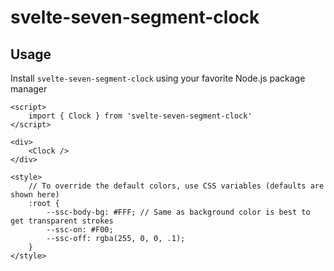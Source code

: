 # svelte-seven-segment-clock

## Usage

Install `svelte-seven-segment-clock` using your favorite Node.js package manager

```sveltehtml
<script>
    import { Clock } from 'svelte-seven-segment-clock'
</script>

<div>
    <Clock />
</div>

<style>
    // To override the default colors, use CSS variables (defaults are shown here)
    :root {
        --ssc-body-bg: #FFF; // Same as background color is best to get transparent strokes
        --ssc-on: #F00;
        --ssc-off: rgba(255, 0, 0, .1);
    }
</style>
```
